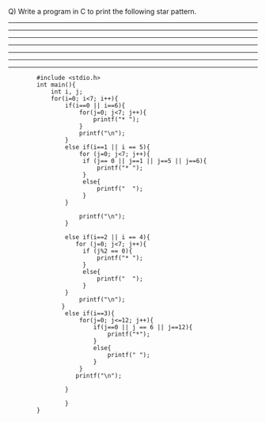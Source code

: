 Q) Write a program in C to print the following star pattern.

* * * * * * *
* *       * *
*   *   *   *
*     *     *
*   *   *   *
* *       * *
* * * * * * *


            #include <stdio.h>
            int main(){
                int i, j;
                for(i=0; i<7; i++){
                    if(i==0 || i==6){
                        for(j=0; j<7; j++){
                            printf("* ");
                        }
                        printf("\n");
                    }
                    else if(i==1 || i == 5){
                        for (j=0; j<7; j++){
                         if (j== 0 || j==1 || j==5 || j==6){
                             printf("* ");
                         }
                         else{
                             printf("  ");
                         }
                    }

                        printf("\n");
                    }

                    else if(i==2 || i == 4){ 
                       for (j=0; j<7; j++){
                         if (j%2 == 0){
                             printf("* ");
                         }
                         else{
                             printf("  ");
                         }
                    }
                        printf("\n");
                   } 
                    else if(i==3){
                        for(j=0; j<=12; j++){
                            if(j==0 || j == 6 || j==12){
                                printf("*");
                            }
                            else{
                                printf(" ");
                            }
                        }
                       printf("\n"); 
                            
                    }
                    
                    } 
            }
       
                       

          

